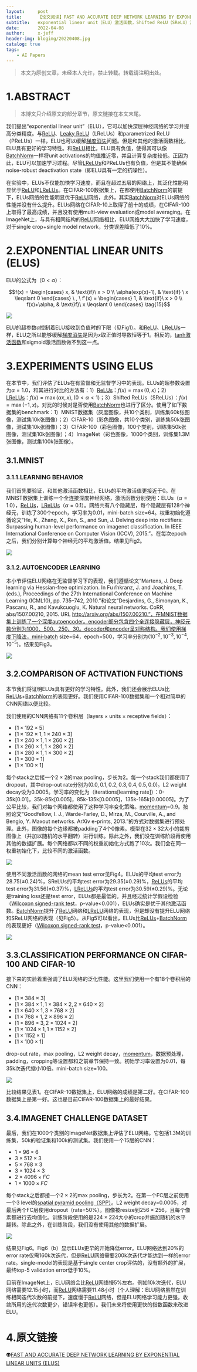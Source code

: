```yaml
---
layout:     post
title:      【论文阅读】FAST AND ACCURATE DEEP NETWORK LEARNING BY EXPONENTIAL LINEAR UNITS (ELUS)
subtitle:   exponential linear unit（ELU）激活函数，Shifted ReLU（SReLU）激活函数
date:       2022-04-08
author:     x-jeff
header-img: blogimg/20220408.jpg
catalog: true
tags:
    - AI Papers
---  
```

>本文为原创文章，未经本人允许，禁止转载。转载请注明出处。

# 1.ABSTRACT

>本博文只介绍原文的部分章节，原文链接在本文末尾。

我们提出“exponential linear unit”（ELU），它可以加快深层神经网络的学习并提高分类精度。与[ReLU](http://shichaoxin.com/2019/12/11/深度学习基础-第七课-激活函数/#22relu函数)、[Leaky ReLU](http://shichaoxin.com/2019/12/11/深度学习基础-第七课-激活函数/#23leaky-relu函数)（LReLUs）和parametrized ReLU（PReLUs）一样，ELU也可以缓解[梯度消失](http://shichaoxin.com/2020/02/07/深度学习基础-第十三课-梯度消失和梯度爆炸/)问题。但是和其他的激活函数相比，ELU具有更好的学习特性。和[ReLU](http://shichaoxin.com/2019/12/11/深度学习基础-第七课-激活函数/#22relu函数)相比，ELU具有负值，使得其可以像[BatchNorm](http://shichaoxin.com/2021/11/02/论文阅读-Batch-Normalization-Accelerating-Deep-Network-Training-by-Reducing-Internal-Covariate-Shift/)一样将unit activations的均值推近零，并且计算复杂度较低。正因为此，ELU可以加速学习过程。尽管[LReLUs](http://shichaoxin.com/2019/12/11/深度学习基础-第七课-激活函数/#23leaky-relu函数)和PReLUs也有负值，但是其不能确保noise-robust deactivation state（即ELU具有一定的抗噪性）。

在实验中，ELUs不仅能加快学习速度，而且在超过五层的网络上，其泛化性能明显优于[ReLU](http://shichaoxin.com/2019/12/11/深度学习基础-第七课-激活函数/#22relu函数)和[LReLUs](http://shichaoxin.com/2019/12/11/深度学习基础-第七课-激活函数/#23leaky-relu函数)。在CIFAR-100数据集上，在都使用[BatchNorm](http://shichaoxin.com/2021/11/02/论文阅读-Batch-Normalization-Accelerating-Deep-Network-Training-by-Reducing-Internal-Covariate-Shift/)的前提下，ELUs网络的性能明显优于[ReLU](http://shichaoxin.com/2019/12/11/深度学习基础-第七课-激活函数/#22relu函数)网络，此外，其实[BatchNorm](http://shichaoxin.com/2021/11/02/论文阅读-Batch-Normalization-Accelerating-Deep-Network-Training-by-Reducing-Internal-Covariate-Shift/)对ELUs网络的性能并没有什么提升。ELUs网络在CIFAR-10上取得了前十的成绩，在CIFAR-100上取得了最高成绩，并且没有使用multi-view evaluation或model averaging。在ImageNet上，与具有相同结构的[ReLU](http://shichaoxin.com/2019/12/11/深度学习基础-第七课-激活函数/#22relu函数)网络相比，ELU网络大大加快了学习速度，对于single crop+single model network，分类误差降低了10%。

# 2.EXPONENTIAL LINEAR UNITS (ELUS)

ELU的公式为（$0<\alpha$）：

$$f(x) = \begin{cases} x, & \text{if}\  x > 0 \\ \alpha(exp(x)-1), & \text{if} \   x \leqslant 0 \end{cases} \  , \  f'(x) = \begin{cases} 1, & \text{if}\  x > 0 \\ f(x)+\alpha, & \text{if}\  x \leqslant 0 \end{cases} \tag{15}$$

![](https://xjeffblogimg.oss-cn-beijing.aliyuncs.com/BLOGIMG/BlogImage/AIPapers/ELU/1.png)

ELU的超参数$\alpha$控制着ELU接收到负值时的下限（见Fig1）。和[ReLU](http://shichaoxin.com/2019/12/11/深度学习基础-第七课-激活函数/#22relu函数)、[LReLUs](http://shichaoxin.com/2019/12/11/深度学习基础-第七课-激活函数/#23leaky-relu函数)一样，ELU之所以能够缓解[梯度消失](http://shichaoxin.com/2020/02/07/深度学习基础-第十三课-梯度消失和梯度爆炸/)是因为$x$取正值时导数恒等于1。相反的，[tanh激活函数](http://shichaoxin.com/2019/12/11/深度学习基础-第七课-激活函数/#21tanh函数)和sigmoid激活函数做不到这一点。

# 3.EXPERIMENTS USING ELUS

在本节中，我们评估了ELUs在有监督和无监督学习中的表现。ELUs的超参数设置为$\alpha=1.0$，和其进行对比的方法有：1）[ReLUs](http://shichaoxin.com/2019/12/11/深度学习基础-第七课-激活函数/#22relu函数)：$f(x)=\max (0,x)$；2）[LReLUs](http://shichaoxin.com/2019/12/11/深度学习基础-第七课-激活函数/#23leaky-relu函数)：$f(x)=\max (\alpha x,x),(0<\alpha <1)$；3）Shifted ReLUs（SReLUs）：$f(x)=\max (-1,x)$。对比的时候对是否使用[BatchNorm](http://shichaoxin.com/2021/11/02/论文阅读-Batch-Normalization-Accelerating-Deep-Network-Training-by-Reducing-Internal-Covariate-Shift/)也进行了区分。使用了如下数据集的benchmark：1）MNIST数据集（灰度图像，共10个类别，训练集60k张图像，测试集10k张图像）；2）CIFAR-10（彩色图像，共10个类别，训练集50k张图像，测试集10k张图像）；3）CIFAR-100（彩色图像，100个类别，训练集50k张图像，测试集10k张图像）；4）ImageNet（彩色图像，1000个类别，训练集1.3M张图像，测试集100k张图像）。

## 3.1.MNIST

### 3.1.1.LEARNING BEHAVIOR

我们首先要验证，和其他激活函数相比，ELUs的平均激活值更接近于0。在MNIST数据集上训练一个全连接深度神经网络，激活函数分别使用：ELUs（$\alpha=1.0$），[ReLUs](http://shichaoxin.com/2019/12/11/深度学习基础-第七课-激活函数/#22relu函数)，[LReLUs](http://shichaoxin.com/2019/12/11/深度学习基础-第七课-激活函数/#23leaky-relu函数)（$\alpha=0.1$）。网络共有八个隐藏层，每个隐藏层有128个神经元，训练了300个epoch，学习率为0.01，mini-batch size=64。权重初始化遵循论文“He, K., Zhang, X., Ren, S., and Sun, J. Delving deep into rectifiers: Surpassing human-level performance on imagenet classification. In IEEE International Conference on Computer Vision (ICCV), 2015.”。在每次epoch之后，我们分别计算每个神经元的平均激活值。结果见Fig2。

![](https://xjeffblogimg.oss-cn-beijing.aliyuncs.com/BLOGIMG/BlogImage/AIPapers/ELU/2.png)

### 3.1.2.AUTOENCODER LEARNING

本小节评估ELU网络在无监督学习下的表现，我们遵循论文“Martens, J. Deep learning via Hessian-free optimization. In Fu ̈rnkranz, J. and Joachims, T. (eds.), Proceedings of the 27th International Conference on Machine Learning (ICML10), pp. 735–742, 2010.”和论文“Desjardins, G., Simonyan, K., Pascanu, R., and Kavukcuoglu, K. Natural neural networks. CoRR,
abs/1507.00210, 2015. URL http://arxiv.org/abs/1507.00210.”，在MNIST数据集上训练了一个深度autoencoder。encoder部分包含四个全连接隐藏层，神经元数分别为1000、500、250、30。decoder和encoder呈对称结构。我们使用梯度下降法，mini-batch size=64，epoch=500，学习率分别为$(10^{-2},10^{-3},10^{-4},10^{-5})$。结果见Fig3。

![](https://xjeffblogimg.oss-cn-beijing.aliyuncs.com/BLOGIMG/BlogImage/AIPapers/ELU/3.png)

## 3.2.COMPARISON OF ACTIVATION FUNCTIONS

本节我们将证明ELUs具有更好的学习特性。此外，我们还会展示ELUs比[ReLUs](http://shichaoxin.com/2019/12/11/深度学习基础-第七课-激活函数/#22relu函数)+[BatchNorm](http://shichaoxin.com/2021/11/02/论文阅读-Batch-Normalization-Accelerating-Deep-Network-Training-by-Reducing-Internal-Covariate-Shift/)的表现更好。我们使用CIFAR-100数据集和一个相对简单的CNN网络以便比较。

我们使用的CNN网络有11个卷积层（layers $\times$ units $\times$ receptive fields）：

* $[1\times 192 \times 5]$
* $[1 \times 192 \times 1,1\times 240 \times 3]$
* $[1\times 240 \times 1,1\times 260 \times 2]$
* $[1\times 260 \times 1,1\times 280 \times 2]$
* $[1\times 280 \times 1,1\times 300 \times 2]$
* $[1\times 300 \times 1]$
* $[1\times 100 \times 1]$

每个stack之后接一个$2\times 2$的max pooling，步长为2。每一个stack我们都使用了dropout，其中drop-out rate分别为$(0.0,0.1,0.2,0.3,0.4,0.5,0.0)$。L2 weight decay设为0.0005。学习率的变化为（iterations[learning rate]）：0-35k[0.01]，35k-85k[0.005]，85k-135k[0.0005]，135k-165k[0.00005]。为了公平比较，我们对每个网络都使用了这种学习率变化策略。[momentum](http://shichaoxin.com/2020/03/05/深度学习基础-第十七课-Momentum梯度下降法/)=0.9。按照论文“Goodfellow, I. J., Warde-Farley, D., Mirza, M., Courville, A., and Bengio, Y. Maxout networks. ArXiv e-prints,
2013.”的方式对数据集进行预处理。此外，图像的每个边缘都被padding了4个0像素。模型在$32\times 32$大小的裁剪图像上（并加以随机的水平翻转）进行训练。除此之外，我们没在训练阶段再使用其他的数据扩展。每个网络都以不同的权重初始化方式跑了10次。我们会在同一权重初始化下，比较不同的激活函数。

![](https://xjeffblogimg.oss-cn-beijing.aliyuncs.com/BLOGIMG/BlogImage/AIPapers/ELU/4.png)

使用不同激活函数的网络的mean test error见Fig4。ELUs的平均test error为$28.75 (\pm 0.24)\%$，SReLUs的平均test error为$29.35(\pm 0.29)\%$，[ReLUs](http://shichaoxin.com/2019/12/11/深度学习基础-第七课-激活函数/#22relu函数)的平均test error为$31.56(\pm 0.37)\%$，[LReLUs](http://shichaoxin.com/2019/12/11/深度学习基础-第七课-激活函数/#23leaky-relu函数)的平均test error为$30.59(\pm 0.29)\%$。无论是training loss还是test error，ELUs都是最低的。并且经过统计学假设检验（[Wilcoxon signed-rank test](http://shichaoxin.com/2019/01/30/机器学习基础-第四课-统计学知识之假设检验/#61配对样本比较的wilcoxon符号检验)，p-value<0.001），ELUs确实是优于其他激活函数。[BatchNorm](http://shichaoxin.com/2021/11/02/论文阅读-Batch-Normalization-Accelerating-Deep-Network-Training-by-Reducing-Internal-Covariate-Shift/)提升了[ReLU](http://shichaoxin.com/2019/12/11/深度学习基础-第七课-激活函数/#22relu函数)网络和[LReLU](http://shichaoxin.com/2019/12/11/深度学习基础-第七课-激活函数/#23leaky-relu函数)网络的表现，但是却没有提升ELU网络和SReLU网络的表现（见Fig5）。从Fig5可以看出，ELUs比[ReLUs](http://shichaoxin.com/2019/12/11/深度学习基础-第七课-激活函数/#22relu函数)+[BatchNorm](http://shichaoxin.com/2021/11/02/论文阅读-Batch-Normalization-Accelerating-Deep-Network-Training-by-Reducing-Internal-Covariate-Shift/)的表现更好（[Wilcoxon signed-rank test](http://shichaoxin.com/2019/01/30/机器学习基础-第四课-统计学知识之假设检验/#61配对样本比较的wilcoxon符号检验)，p-value<0.001）。

![](https://xjeffblogimg.oss-cn-beijing.aliyuncs.com/BLOGIMG/BlogImage/AIPapers/ELU/5.png)

## 3.3.CLASSIFICATION PERFORMANCE ON CIFAR-100 AND CIFAR-10

接下来的实验着重强调了ELU网络的泛化性能。这里我们使用一个有18个卷积层的CNN：

* $[1\times 384 \times 3]$
* $[1\times 384 \times 1,1\times 384\times 2,2\times 640 \times 2]$
* $[1\times 640\times 1,3\times 768 \times 2]$
* $[1\times 768 \times 1,2\times 896 \times 2]$
* $[1\times 896 \times 3 , 2\times 1024 \times 2]$
* $[1\times 1024 \times 1,1\times 1152 \times 2]$
* $[1\times 1152 \times 1]$
* $[1\times 100 \times 1]$

drop-out rate，max pooling，L2 weight decay，[momentum](http://shichaoxin.com/2020/03/05/深度学习基础-第十七课-Momentum梯度下降法/)，数据预处理，padding，cropping等设置都和之前章节保持一致。初始学习率设置为0.01，每35k次迭代缩小10倍。mini-batch size=100。

![](https://xjeffblogimg.oss-cn-beijing.aliyuncs.com/BLOGIMG/BlogImage/AIPapers/ELU/6.png)

比较结果见表1。在CIFAR-10数据集上，ELU网络的成绩是第二好。在CIFAR-100数据集上是第一好。这也是目前CIFAR-100数据集上的最好结果。

## 3.4.IMAGENET CHALLENGE DATASET

最后，我们在1000个类别的ImageNet数据集上评估了ELU网络。它包括1.3M的训练集，50k的验证集和100k的测试集。我们使用一个15层的CNN：

* $1\times 96 \times 6$
* $3\times 512 \times 3$
* $5\times 768 \times 3$
* $3\times 1024 \times 3$
* $2\times 4096 \times FC$
* $1\times 1000 \times FC$

每个stack之后都接一个$2\times 2$的max pooling，步长为2。在第一个FC层之前使用一个3 level的[spatial pyramid pooling（SPP）](http://shichaoxin.com/2022/02/22/论文阅读-Spatial-Pyramid-Pooling-in-Deep-Convolutional-Networks-for-Visual-Recognition/)。L2 weight decay=0.0005，对最后两个FC层使用dropout（rate=50%）。图像被resize到$256\times 256$，且每个像素都进行去均值化。训练阶段使用的是$224 \times 224$大小的crop并施加随机的水平翻转。除此之外，在训练阶段，我们没有使用其他的数据扩展。

![](https://xjeffblogimg.oss-cn-beijing.aliyuncs.com/BLOGIMG/BlogImage/AIPapers/ELU/7.png)

结果见Fig6。Fig6（b）显示ELUs更早的开始降低error。ELU网络达到20%的error rate仅需160k次迭代，但是[ReLU](http://shichaoxin.com/2019/12/11/深度学习基础-第七课-激活函数/#22relu函数)网络需要200k次迭代才能达到一样的error rate。single-model的表现是基于single center crop评估的，没有额外的扩展，最终top-5 validation error低于10%。

目前在ImageNet上，ELU网络会比[ReLU](http://shichaoxin.com/2019/12/11/深度学习基础-第七课-激活函数/#22relu函数)网络慢5%左右。例如10k次迭代，ELU网络需要12.15小时，而[ReLU](http://shichaoxin.com/2019/12/11/深度学习基础-第七课-激活函数/#22relu函数)网络需要11.48小时（个人理解：ELU网络虽然在训练相同迭代次数的前提下，速度慢于[ReLU](http://shichaoxin.com/2019/12/11/深度学习基础-第七课-激活函数/#22relu函数)网络，但是ELU网络学习能力更强，收敛所用的迭代次数更少，错误率也更低）。我们未来将使用更快的指数函数来改进ELU。

# 4.原文链接

👽[FAST AND ACCURATE DEEP NETWORK LEARNING BY EXPONENTIAL LINEAR UNITS (ELUS)](https://github.com/x-jeff/AI_Papers/blob/master/Fast%20and%20Accurate%20Deep%20Network%20Learning%20by%20Exponential%20Linear%20Units%20(ELUs).pdf)